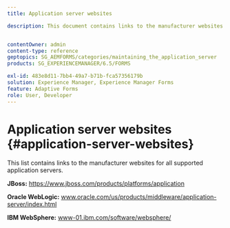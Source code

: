 ```yaml
---
title: Application server websites

description: This document contains links to the manufacturer websites for all supported application servers.


contentOwner: admin
content-type: reference
geptopics: SG_AEMFORMS/categories/maintaining_the_application_server
products: SG_EXPERIENCEMANAGER/6.5/FORMS

exl-id: 483e8d11-7bb4-49a7-b71b-fca57356179b
solution: Experience Manager, Experience Manager Forms
feature: Adaptive Forms
role: User, Developer
---
```

# Application server websites {#application-server-websites}

This list contains links to the manufacturer websites for all supported application servers.

**JBoss:** https://www.jboss.com/products/platforms/application

**Oracle WebLogic:** www.oracle.com/us/products/middleware/application-server/index.html

**IBM WebSphere:** www-01.ibm.com/software/websphere/
